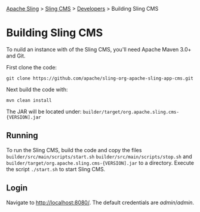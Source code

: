 [Apache Sling](https://sling.apache.org) > [Sling CMS](https://github.com/apache/sling-org-apache-sling-app-cms) > [Developers](developers.md) > Building Sling CMS

# Building Sling CMS

To nuild an instance with of the Sling CMS, you'll need Apache Maven 3.0+ and Git.

First clone the code:

    git clone https://github.com/apache/sling-org-apache-sling-app-cms.git
    
Next build the code with:

    mvn clean install
    
The JAR will be located under: `builder/target/org.apache.sling.cms-{VERSION].jar`

## Running

To run the Sling CMS, build the code and copy the files `builder/src/main/scripts/start.sh` `builder/src/main/scripts/stop.sh` and `builder/target/org.apache.sling.cms-{VERSION].jar` to a directory. Execute the script `./start.sh` to start Sling CMS.

## Login

Navigate to [http://localhost:8080/](http://localhost:8080/). The default credentials are *admin*/*admin*.
